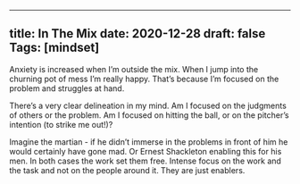 
---
title: In The Mix
date: 2020-12-28
draft: false
Tags: [mindset]
---
Anxiety is increased when I’m outside the mix. When I jump into the churning pot of mess I’m really happy. That’s because I’m focused on the problem and struggles at hand.

There’s a very clear delineation in my mind. Am I focused on the judgments of others or the problem. Am I focused on hitting the ball, or on the pitcher’s intention (to strike me out!)? 

Imagine the martian - if he didn’t immerse in the problems in front of him he would certainly have gone mad. Or Ernest Shackleton enabling this for his men. In both cases the work set them free. Intense focus on the work and the task and not on the people around it. They are just enablers. 